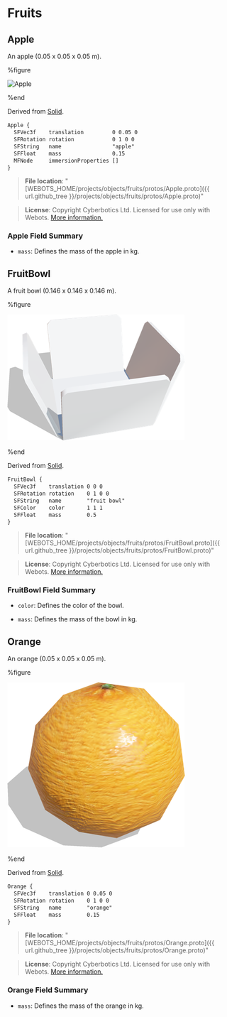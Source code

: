 # Fruits

## Apple

An apple (0.05 x 0.05 x 0.05 m).

%figure

![Apple](images/objects/fruits/Apple/model.thumbnail.png)

%end

Derived from [Solid](../reference/solid.md).

```
Apple {
  SFVec3f    translation         0 0.05 0
  SFRotation rotation            0 1 0 0
  SFString   name                "apple"
  SFFloat    mass                0.15
  MFNode     immersionProperties []
}
```

> **File location**: "[WEBOTS\_HOME/projects/objects/fruits/protos/Apple.proto]({{ url.github_tree }}/projects/objects/fruits/protos/Apple.proto)"

> **License**: Copyright Cyberbotics Ltd. Licensed for use only with Webots.
[More information.](https://cyberbotics.com/webots_assets_license)

### Apple Field Summary

- `mass`: Defines the mass of the apple in kg.

## FruitBowl

A fruit bowl (0.146 x 0.146 x 0.146 m).

%figure

![FruitBowl](images/objects/fruits/FruitBowl/model.thumbnail.png)

%end

Derived from [Solid](../reference/solid.md).

```
FruitBowl {
  SFVec3f    translation 0 0 0
  SFRotation rotation    0 1 0 0
  SFString   name        "fruit bowl"
  SFColor    color       1 1 1
  SFFloat    mass        0.5
}
```

> **File location**: "[WEBOTS\_HOME/projects/objects/fruits/protos/FruitBowl.proto]({{ url.github_tree }}/projects/objects/fruits/protos/FruitBowl.proto)"

> **License**: Copyright Cyberbotics Ltd. Licensed for use only with Webots.
[More information.](https://cyberbotics.com/webots_assets_license)

### FruitBowl Field Summary

- `color`: Defines the color of the bowl.

- `mass`: Defines the mass of the bowl in kg.

## Orange

An orange (0.05 x 0.05 x 0.05 m).

%figure

![Orange](images/objects/fruits/Orange/model.thumbnail.png)

%end

Derived from [Solid](../reference/solid.md).

```
Orange {
  SFVec3f    translation 0 0.05 0
  SFRotation rotation    0 1 0 0
  SFString   name        "orange"
  SFFloat    mass        0.15
}
```

> **File location**: "[WEBOTS\_HOME/projects/objects/fruits/protos/Orange.proto]({{ url.github_tree }}/projects/objects/fruits/protos/Orange.proto)"

> **License**: Copyright Cyberbotics Ltd. Licensed for use only with Webots.
[More information.](https://cyberbotics.com/webots_assets_license)

### Orange Field Summary

- `mass`: Defines the mass of the orange in kg.

